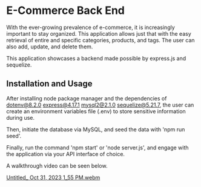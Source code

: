 # E-Commerce Back End

With the ever-growing prevalence of e-commerce, it is increasingly important to stay organized. This application allows just that with the easy retrieval of entire and specific categories, products, and tags. The user can also add, update, and delete them.

This application showcases a backend made possible by express.js and sequelize.

## Installation and Usage

After installing node package manager and the dependencies of dotenv@8.2.0 express@4.17.1 mysql2@2.1.0 sequelize@5.21.7, the user can create an environment variables file (.env) to store sensitive information during use. 

Then, initiate the database via MySQL, and seed the data with 'npm run seed'.

Finally, run the command 'npm start' or 'node server.js', and engage with the application via your API interface of choice. 

A walkthrough video can be seen below. 

[Untitled_ Oct 31, 2023 1_55 PM.webm](https://github.com/colcob98/ecommerce-back-end/assets/112872448/382b46f0-e602-4582-ad9e-ac3268efbc22)
